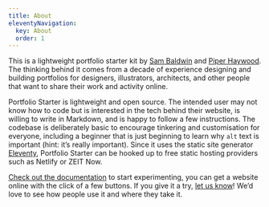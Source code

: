 ```yaml
---
title: About
eleventyNavigation:
  key: About
  order: 1
---
```


This is a lightweight portfolio starter kit by [Sam Baldwin](https://sambaldwin.info) and [Piper Haywood](https://piperhaywood.com). The thinking behind it comes from a decade of experience designing and building portfolios for designers, illustrators, architects, and other people that want to share their work and activity online.

Portfolio Starter is lightweight and open source. The intended user may not know how to code but is interested in the tech behind their website, is willing to write in Markdown, and is happy to follow a few instructions. The codebase is deliberately basic to encourage tinkering and customisation for everyone, including a beginner that is just beginning to learn why `alt` text is important (hint: it’s really important). Since it uses the static site generator [Eleventy](https://www.11ty.dev/), Portfolio Starter can be hooked up to free static hosting providers such as Netlify or ZEIT Now.

[Check out the documentation](https://github.com/sb-ph/portfolio-starter) to start experimenting, you can get a website online with the click of a few buttons. If you give it a try, [let us know](mailto:mail@sb-ph.com)! We’d love to see how people use it and where they take it.
